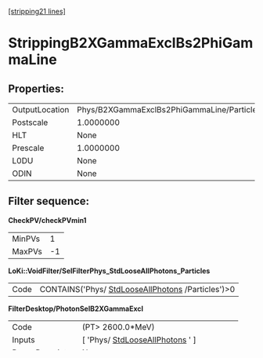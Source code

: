[[stripping21 lines]](./stripping21-index)

# StrippingB2XGammaExclBs2PhiGammaLine

## Properties:

|                |                                            |
|----------------|--------------------------------------------|
| OutputLocation | Phys/B2XGammaExclBs2PhiGammaLine/Particles |
| Postscale      | 1.0000000                                  |
| HLT            | None                                       |
| Prescale       | 1.0000000                                  |
| L0DU           | None                                       |
| ODIN           | None                                       |

## Filter sequence:

**CheckPV/checkPVmin1**

|        |     |
|--------|-----|
| MinPVs | 1   |
| MaxPVs | -1  |

**LoKi::VoidFilter/SelFilterPhys_StdLooseAllPhotons_Particles**

|      |                                                                                        |
|------|----------------------------------------------------------------------------------------|
| Code | CONTAINS('Phys/ [StdLooseAllPhotons](./stripping21-stdlooseallphotons) /Particles')\>0 |

**FilterDesktop/PhotonSelB2XGammaExcl**

|                 |                                                                       |
|-----------------|-----------------------------------------------------------------------|
| Code            | (PT\> 2600.0\*MeV)                                                    |
| Inputs          | [ 'Phys/ [StdLooseAllPhotons](./stripping21-stdlooseallphotons) ' ] |
| DecayDescriptor | None                                                                  |
| Output          | Phys/PhotonSelB2XGammaExcl/Particles                                  |

**LoKi::VoidFilter/SelFilterPhys_StdLoosePhi2KK_Particles**

|      |                                                                                |
|------|--------------------------------------------------------------------------------|
| Code | CONTAINS('Phys/ [StdLoosePhi2KK](./stripping21-stdloosephi2kk) /Particles')\>0 |

**FilterDesktop/PhiSelB2XGammaExcl**

|                 |                                                               |
|-----------------|---------------------------------------------------------------|
| Code            | goodPhi & CHILDCUT( goodKaon, 1 ) & CHILDCUT( goodKaon, 2 )   |
| Inputs          | [ 'Phys/ [StdLoosePhi2KK](./stripping21-stdloosephi2kk) ' ] |
| DecayDescriptor | None                                                          |
| Output          | Phys/PhiSelB2XGammaExcl/Particles                             |

**CombineParticles/B2XGammaExclBs2PhiGammaLine**

|                  |                                                                        |
|------------------|------------------------------------------------------------------------|
| Inputs           | [ 'Phys/PhiSelB2XGammaExcl' , 'Phys/PhotonSelB2XGammaExcl' ]         |
| DaughtersCuts    | { '' : 'ALL' , 'gamma' : 'ALL' , 'phi(1020)' : 'ALL' }                 |
| CombinationCut   | (ADAMASS('B_s0')\<1.5\*1000.0\*MeV)                                    |
| MotherCut        | (BPVIPCHI2() \< 15.0) & (PT \> 3000.0) & (ADMASS('B_s0')\<1000.0\*MeV) |
| DecayDescriptor  | B_s0 -\> phi(1020) gamma                                               |
| DecayDescriptors | [ 'B_s0 -\> phi(1020) gamma' ]                                       |
| Output           | Phys/B2XGammaExclBs2PhiGammaLine/Particles                             |
